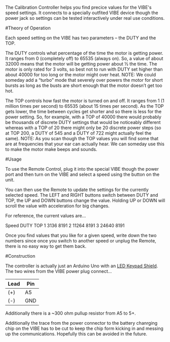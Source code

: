 The Calibration Controller helps you find precice values for the VIBE's speed settings. It connects to a specially outfited VIBE device though the power jack so 
settings can be tested interactively under real use conditions. 

#Theory of Operation

Each speed setting on the VIBE has two parameters – the DUTY and the TOP. 

The DUTY controls what percentage of the time the motor is getting power. It ranges from 0 (completely off) to 65535 (always on). So, a value of about 32000 means that the motor will be getting power about ½ the time. The motor is only rated for 3 volts, so best not to run with DUTY set higher than about 40000 for too long or the motor might over heat. NOTE: We could someday add a “turbo” mode that severely over powers the motor for short bursts as long as the busts are short enough that the motor doesn’t get too hot. 

The TOP controls how fast the motor is turned on and off. It ranges from 1 (1 million times per second) to 65535 (about 15 times per second).  As the TOP gets lower, the time between cycles get shorter and so there is less for the power setting. So, for example, with a TOP of 40000 there would probably be thousands of discrete DUTY settings that would be noticeably different whereas with a TOP of 20 there might only be 20 discrete power steps (so at TOP 200, a DUTY of 545 and a DUTY of 722 might actually feel the same).  NOTE: As you scan though the TOP values you will find some that are at frequencies that your ear can actually hear. We can someday use this to make the motor make beeps and sounds. 

#Usage

To use the Remote Control, plug it into the special VIBE though the power port and then turn on the VIBE and select a speed using the button on the unit. 

You can then use the Remote to update the settings for the currently selected speed. The LEFT and RIGHT buttons switch between DUTY and TOP, the UP and DOWN buttons change the value. Holding UP or DOWN will scroll the value with acceleration for big changes. 

For reference, the current values are…

Speed	DUTY	TOP
1	3136	8191
2	11264	8191
3	24640	8191

Once you find values that you like for a given speed, write down the two numbers since once you switch to another speed or unplug the Remote, there is no easy way to get them back. 

#Construction

The controller is actually just an Arduino Uno with an [LED Keypad Shield](http://www.dfrobot.com/wiki/index.php?title=Arduino_LCD_KeyPad_Shield_%28SKU:_DFR0009%29). The two wires from the VIBE power plug connect...

|Lead| Pin |
|---|---|
|(+) |  A5|
|(-) | GND |

Additionally there is a ~300 ohm pullup resistor from A5 to 5+.

Additionally the trace from the power connector to the battery chanrging chip on the VIBE has to be cut to keep the chip form kicking in and messing up the communications. Hopefully this can be avoided in the future. 


